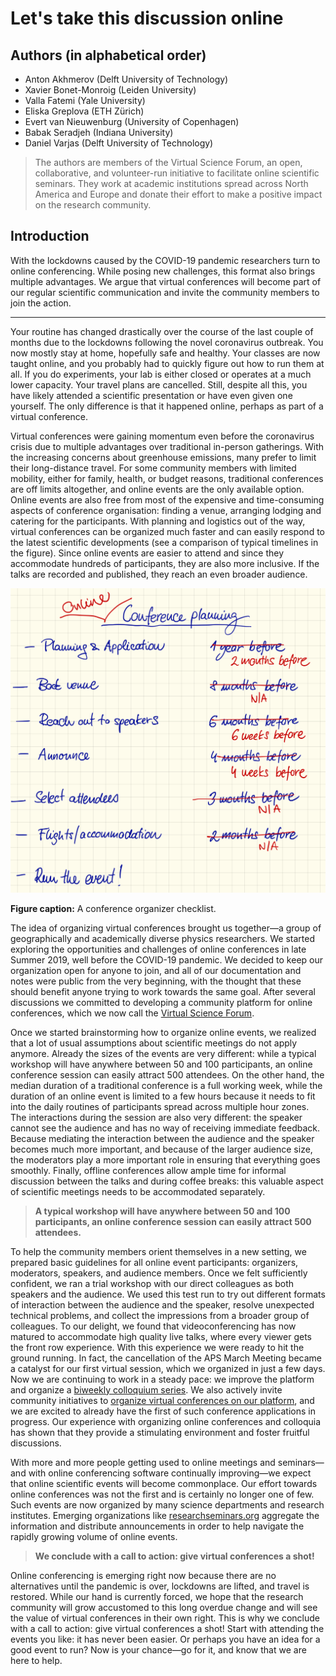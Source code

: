 # Let's take this discussion online

## Authors (in alphabetical order)

- Anton Akhmerov (Delft University of Technology)
- Xavier Bonet-Monroig (Leiden University)
- Valla Fatemi (Yale University)
- Eliska Greplova (ETH Zürich)
- Evert van Nieuwenburg (University of Copenhagen)
- Babak Seradjeh (Indiana University)
- Daniel Varjas (Delft University of Technology)

> The authors are members of the Virtual Science Forum, an open, collaborative, and volunteer-run initiative to facilitate online scientific seminars. They work at academic institutions spread across North America and Europe and donate their effort to make a positive impact on the research community.

## Introduction

With the lockdowns caused by the COVID-19 pandemic researchers turn to online conferencing. While posing new challenges, this format also brings multiple advantages. We argue that virtual conferences will become part of our regular scientific communication and invite the community members to join the action.

---

<!-- #### COVID lockdown disrupted everyone's work, travel, and likely mean that you attended an online talk. -->

Your routine has changed drastically over the course of the last couple of months due to the lockdowns following the novel coronavirus outbreak.
You now mostly stay at home, hopefully safe and healthy.
Your classes are now taught online, and you probably had to quickly figure out how to run them at all.
If you do experiments, your lab is either closed or operates at a much lower capacity.
Your travel plans are cancelled. Still, despite all this, you have likely attended a scientific presentation or have even given one yourself.
The only difference is that it happened online, perhaps as part of a virtual conference.

<!-- #### Online talks were gaining momentum already before, and for a good reason. -->

Virtual conferences were gaining momentum even before the coronavirus crisis due to multiple advantages over traditional in-person gatherings.
With the increasing concerns about greenhouse emissions, many prefer to limit their long-distance travel.
For some community members with limited mobility, either for family, health, or budget reasons, traditional conferences are off limits altogether, and online events are the only available option.
Online events are also free from most of the expensive and time-consuming aspects of conference organisation: finding a venue, arranging lodging and catering for the participants.
With planning and logistics out of the way, virtual conferences can be organized much faster and can easily respond to the latest scientific developments (see a comparison of typical timelines in the figure).
Since online events are easier to attend and since they accommodate hundreds of participants, they are also more inclusive.
If the talks are recorded and published, they reach an even broader audience.

![](planning_checklist.png)

**Figure caption:** A conference organizer checklist.

<!-- #### We decided to develop online conferences and established VSF. -->

The idea of organizing virtual conferences brought us together—a group of geographically and academically diverse physics researchers.
We started exploring the opportunities and challenges of online conferences in late Summer 2019, well before the COVID-19 pandemic.
We decided to keep our organization open for anyone to join, and all of our documentation and notes were public from the very beginning, with the thought that these should benefit anyone trying to work towards the same goal.
After several discussions we committed to developing a community platform for online conferences, which we now call the [Virtual Science Forum](https://virtualscienceforum.org).

<!-- #### In thinking about online events we had to revisit many assumptions about conferences. -->

Once we started brainstorming how to organize online events, we realized that a lot of usual assumptions about scientific meetings do not apply anymore.
Already the sizes of the events are very different: while a typical workshop will have anywhere between 50 and 100 participants, an online conference session can easily attract 500 attendees.
On the other hand, the median duration of a traditional conference is a full working week, while the duration of an online event is limited to a few hours because it needs to fit into the daily routines of participants spread across multiple hour zones.
The interactions during the session are also very different: the speaker cannot see the audience and has no way of receiving immediate feedback.
Because mediating the interaction between the audience and the speaker becomes much more important, and because of the larger audience size, the moderators play a more important role in ensuring that everything goes smoothly.
Finally, offline conferences allow ample time for informal discussion between the talks and during coffee breaks: this valuable aspect of scientific meetings needs to be accommodated separately.

> **A typical workshop will have anywhere between 50 and 100 participants, an online conference session can easily attract 500 attendees.**

<!-- #### We ran a couple of events, and saw that they work well. -->

To help the community members orient themselves in a new setting, we prepared basic guidelines for all online event participants: organizers, moderators, speakers, and audience members.
Once we felt sufficiently confident, we ran a trial workshop with our direct colleagues as both speakers and the audience.
We used this test run to try out different formats of interaction between the audience and the speaker, resolve unexpected technical problems, and collect the impressions from a broader group of colleagues.
To our delight, we found that videoconferencing has now matured to accommodate high quality live talks, where every viewer gets the front row experience.
With this experience we were ready to hit the ground running. In fact, the cancellation of the APS March Meeting became a catalyst for our first virtual session, which we organized in just a few days.
Now we are continuing to work in a steady pace: we improve the platform and organize a [biweekly colloquium series](https://virtualscienceforum.org/#/long_range_colloquium).
We also actively invite community initiatives to [organize virtual conferences on our platform](https://virtualscienceforum.org/#/announcement), and we are excited to already have the first of such conference applications in progress.
Our experience with organizing online conferences and colloquia has shown that they provide a stimulating environment and foster fruitful discussions.

<!-- #### We are confident that we will see an explosive growth of online events. -->

With more and more people getting used to online meetings and seminars—and with online conferencing software continually improving—we expect that online scientific events will become commonplace. 
Our effort towards online conferences was not the first and is certainly no longer one of few.
Such events are now organized by many science departments and research institutes.
Emerging organizations like [researchseminars.org](https://researchseminars.org) aggregate the information and distribute announcements in order to help navigate the rapidly growing volume of online events.

<!-- #### You should definitely get involved in the online events, and we are here to help. -->

> **We conclude with a call to action: give virtual conferences a shot!**

Online conferencing is emerging right now because there are no alternatives until the pandemic is over, lockdowns are lifted, and travel is restored.
While our hand is currently forced, we hope that the research community will grow accustomed to this long overdue change and will see the value of virtual conferences in their own right.
This is why we conclude with a call to action: give virtual conferences a shot!
Start with attending the events you like: it has never been easier.
Or perhaps you have an idea for a good event to run?
Now is your chance—go for it, and know that we are here to help.
